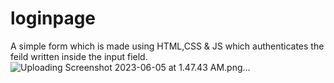 # loginpage
A simple form which is made using HTML,CSS &amp; JS which authenticates the feild written inside the input field.
![Uploading Screenshot 2023-06-05 at 1.47.43 AM.png…]()
